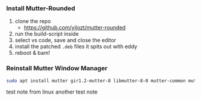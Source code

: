 ###  Install Mutter-Rounded

1. clone the repo
   - https://github.com/yilozt/mutter-rounded
2. run the build-script inside
3. select vs code, save and close the editor
4. install the patched `.deb` files it spits out with eddy
5. reboot & bam!

### Reinstall Mutter Window Manager

```bash
sudo apt install mutter gir1.2-mutter-8 libmutter-8-0 mutter-common mutter-8-tests --reinstall
```


test note from linux
another test note